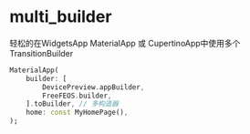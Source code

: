 # multi_builder

轻松的在WidgetsApp MaterialApp 或 CupertinoApp中使用多个 TransitionBuilder

``` dart
MaterialApp(
    builder: [
        DevicePreview.appBuilder,
        FreeFEOS.builder,
    ].toBuilder, // 多构造器
    home: const MyHomePage(),
);
```
